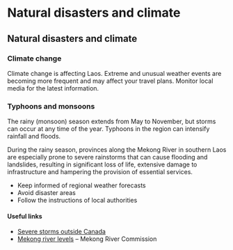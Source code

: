 # Natural disasters and climate

## Natural disasters and climate

### Climate change

Climate change is affecting Laos. Extreme and unusual weather events are becoming more frequent and may affect your travel plans. Monitor local media for the latest information.

### Typhoons and monsoons

The rainy (monsoon) season extends from May to November, but storms can occur at any time of the year. Typhoons in the region can intensify rainfall and floods.

During the rainy season, provinces along the Mekong River in southern Laos are especially prone to severe rainstorms that can cause flooding and landslides, resulting in significant loss of life, extensive damage to infrastructure and hampering the provision of essential services.

* Keep informed of regional weather forecasts
* Avoid disaster areas
* Follow the instructions of local authorities

#### Useful links

* [Severe storms outside Canada](https://travel.gc.ca/travelling/health-safety/hurricanes-typhoons-cyclones-monsoons)
* [Mekong river levels](https://www.mrcmekong.org/) – Mekong River Commission